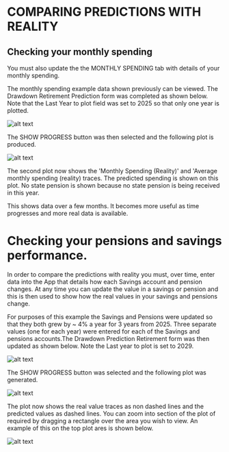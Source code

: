 # COMPARING PREDICTIONS WITH REALITY

## Checking your monthly spending

You must also update the the MONTHLY SPENDING tab with details of your monthly spending.

The monthly spending example data shown previously can be viewed. The Drawdown Retirement Prediction form was completed as shown below. 
Note that the Last Year to plot field was set to 2025 so that only one year is plotted. 

![alt text](images/drawdown_retirement_form_2.png  "Drawdown Retirement Form 2")

The SHOW PROGRESS button was then selected and the following plot is produced.

![alt text](images/report_1d.png  "Report 4")

The second plot now shows the 'Monthly Spending (Reality)' and 'Average monthly spending (reality) traces. The predicted spending is shown on this plot. No state pension is shown because no state pension is being received in this year.

This shows data over a few months. It becomes more useful as time progresses and more real data is available.

# Checking your pensions and savings performance.

In order to compare the predictions with reality you must, over time, enter data into the App that details how each Savings account and pension changes. At any time you can update the value in a savings or pension and this is then used to show how the real values in your savings and pensions change.

For purposes of this example the Savings and Pensions were updated so that they both grew by ~ 4% a year for 3 years from 2025. Three separate values (one for each year) were entered for each of the Savings and pensions accounts.The Drawdown Prediction Retirement form was then updated as shown below. Note the Last year to plot is set to 2029.

![alt text](images/drawdown_retirement_form_3.png  "Drawdown Retirement Form 3")

The SHOW PROGRESS button was selected and the following plot was generated.

![alt text](images/report_1e.png  "Report 5")

The plot now shows the real value traces as non dashed lines and the predicted values as dashed lines. You can zoom into section of the plot of required by dragging a rectangle over the area you wish to view. An example of this on the top plot ares is shown below.

![alt text](images/report_1e_zoom.png  "Report 5 Zoom")





